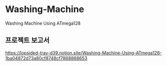 # Washing-Machine
Washing Machine Using ATmega128

## 프로젝트 보고서
https://lopsided-tray-d39.notion.site/Washing-Machine-Using-ATmega128-1ba04872d73a80cf8748cf7868868653
